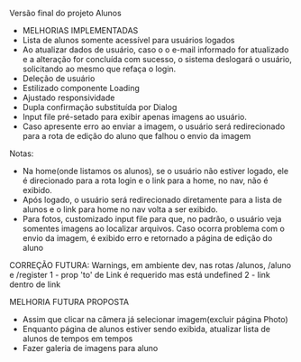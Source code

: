 Versão final do projeto Alunos
- MELHORIAS IMPLEMENTADAS
- Lista de alunos somente acessível para usuários logados
- Ao atualizar dados de usuário, caso o o e-mail informado for atualizado e a alteração for concluída com sucesso, o sistema deslogará o usuário, solicitando ao mesmo que refaça o login.
- Deleção de usuário
- Estilizado componente Loading
- Ajustado responsividade
- Dupla confirmação substituída por Dialog
- Input file pré-setado para exibir apenas imagens ao usuário.
- Caso apresente erro ao enviar a imagem, o usuário será redirecionado para a rota de edição do aluno que falhou o envio da imagem


Notas:
- Na home(onde listamos os alunos), se o usuário não estiver logado, ele é direcionado para a rota login e o link para a home, no nav, não é exibido.
- Após logado, o usuário será redirecionado diretamente para a lista de alunos e o link para home no nav volta a ser exibido.
-  Para fotos, customizado input file para que, no padrão, o usuário veja somentes imagens ao localizar arquivos. Caso ocorra problema com o envio da imagem, é exibido erro e retornado a página de edição do aluno

CORREÇÃO FUTURA:
Warnings, em ambiente dev, nas rotas /alunos, /aluno e /register
1 - prop 'to' de Link é requerido mas está undefined
2 - link dentro de link


MELHORIA FUTURA PROPOSTA
- Assim que clicar na câmera já selecionar imagem(excluir página Photo)
- Enquanto página de alunos estiver sendo exibida, atualizar lista de alunos de tempos em tempos
- Fazer galeria de imagens para aluno

